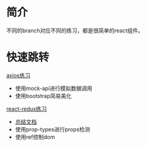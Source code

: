 # 简介
不同的branch对应不同的练习，都是很简单的react组件。

# 快速跳转
[axios练习](https://github.com/Mary-Biu-Biu-Biu/learn-react/tree/axios)
- 使用mock-api进行模拟数据调用
- 使用bootstrap简易美化

[react-redux练习](https://github.com/Mary-Biu-Biu-Biu/learn-react/tree/react-redux)
- [总结文档](https://www.wolai.com/pug4JMSgnEUhTsWMu8CxNo)
- 使用prop-types进行props检测
- 使用ref控制dom